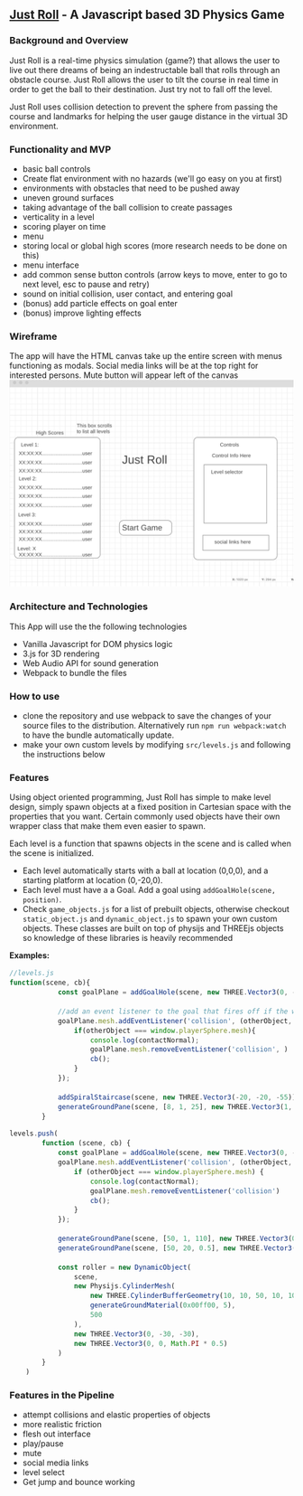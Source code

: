 ## [Just Roll](http:/hashamim.github.io/justroll "Live Site") - A Javascript based 3D Physics Game
### Background and Overview
Just Roll is a real-time physics simulation (game?) that allows the user to live out there dreams of being an indestructable ball
that rolls through an obstacle course. Just Roll allows the user to tilt the course in real time in order to get the ball
to their destination. Just try not to fall off the level.

Just Roll uses collision detection to prevent the sphere from passing the course and landmarks for helping the user gauge
distance in the virtual 3D environment.

### Functionality and MVP
* basic ball controls
* Create flat environment with no hazards (we'll go easy on you at first)
* environments with obstacles that need to be pushed away
* uneven ground surfaces
* taking advantage of the ball collision to create passages
* verticality in a level
* scoring player on time
* menu
* storing local or global high scores (more research needs to be done on this)
* menu interface
* add common sense button controls (arrow keys to move, enter to go to next level, esc to pause and retry)
* sound on initial collision, user contact, and entering goal
* (bonus) add particle effects on goal enter
* (bonus) improve lighting effects

### Wireframe
The app will have the HTML canvas take up the entire screen with menus functioning as modals.
Social media links will be at the top right for interested persons. Mute button will appear left of the canvas
![wireframes](assets/js_wireframes.png)

### Architecture and Technologies
This App will use the the following technologies
* Vanilla Javascript for DOM physics logic
* 3.js for 3D rendering
* Web Audio API for sound generation
* Webpack to bundle the files

### How to use
 * clone the repository and use webpack to save the changes of your source files to the distribution. Alternatively run `npm run webpack:watch` to have the bundle automatically update.
 * make your own custom levels by modifying `src/levels.js` and following the instructions below
### Features
Using object oriented programming, Just Roll has simple to make level design, simply spawn objects at a fixed position in Cartesian space with the properties that you want. Certain commonly used objects have their own wrapper class that make them even easier to spawn. 

Each level is a function that spawns objects in the scene and is called when the scene is initialized.
 * Each level automatically starts with a ball at location (0,0,0), and a starting platform at location (0,-20,0).
 * Each level must have a a Goal. Add a goal using `addGoalHole(scene, position)`.
 * Check `game_objects.js` for a list of prebuilt objects, otherwise checkout `static_object.js` and `dynamic_object.js` to spawn your own custom objects. These classes are built on top of physijs and THREEjs objects so knowledge of these libraries is heavily recommended
 
 **Examples:**
```javascript
//levels.js
function(scene, cb){
            const goalPlane = addGoalHole(scene, new THREE.Vector3(0, -45, -65)); //spawn the goal
            
            //add an event listener to the goal that fires off if the win condition is met
            goalPlane.mesh.addEventListener('collision', (otherObject, vel, rot, contactNormal)=>{ 
                if(otherObject === window.playerSphere.mesh){
                    console.log(contactNormal);
                    goalPlane.mesh.removeEventListener('collision', )
                    cb();
                }
            });

            addSpiralStaircase(scene, new THREE.Vector3(-20, -20, -55)); //add a spiral staircase
            generateGroundPane(scene, [8, 1, 25], new THREE.Vector3(1, -20, -40)); //add a large flat area at a specified position and angle
        }
 ```
```javascript
levels.push(
        function (scene, cb) {
            const goalPlane = addGoalHole(scene, new THREE.Vector3(0, -20, -130));
            goalPlane.mesh.addEventListener('collision', (otherObject, vel, rot, contactNormal) => {
                if (otherObject === window.playerSphere.mesh) {
                    console.log(contactNormal);
                    goalPlane.mesh.removeEventListener('collision')
                    cb();
                }
            });

            generateGroundPane(scene, [50, 1, 110], new THREE.Vector3(0, -40, -65)); //bottom
            generateGroundPane(scene, [50, 20, 0.5], new THREE.Vector3(0, -30, -120)); //side

            const roller = new DynamicObject(
                scene,
                new Physijs.CylinderMesh(
                    new THREE.CylinderBufferGeometry(10, 10, 50, 10, 10),
                    generateGroundMaterial(0x00ff00, 5),
                    500
                ),
                new THREE.Vector3(0, -30, -30),
                new THREE.Vector3(0, 0, Math.PI * 0.5)
            )
        }
    )
 ```
 
### Features in the Pipeline
 - attempt collisions and elastic properties of objects
 - more realistic friction
 - flesh out interface
 - play/pause
 - mute
 - social media links
 - level select
 - Get jump and bounce working
